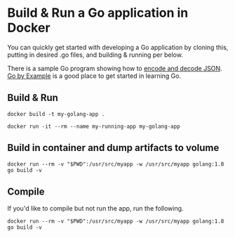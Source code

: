 # Build & Run a Go application in Docker

You can quickly get started with developing a Go application by cloning this, putting in desired .go files, and building & running per below.

There is a sample Go program showing how to [encode and decode JSON](https://gobyexample.com/json). [Go by Example](gobyexample) is a good place to get started in learning Go.

## Build & Run

```
docker build -t my-golang-app .

docker run -it --rm --name my-running-app my-golang-app
```

## Build in container and dump artifacts to volume

```
docker run --rm -v "$PWD":/usr/src/myapp -w /usr/src/myapp golang:1.8 go build -v
```

## Compile

If you'd like to compile but not run the app, run the following.

```
docker run --rm -v "$PWD":/usr/src/myapp -w /usr/src/myapp golang:1.8 go build -v
```